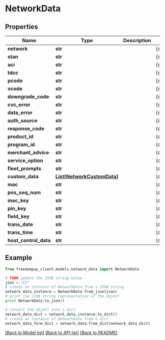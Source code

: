 # NetworkData


## Properties
Name | Type | Description | Notes
------------ | ------------- | ------------- | -------------
**network** | **str** |  | [optional] 
**stan** | **str** |  | [optional] 
**aci** | **str** |  | [optional] 
**tdcc** | **str** |  | [optional] 
**pcode** | **str** |  | [optional] 
**vcode** | **str** |  | [optional] 
**downgrade_code** | **str** |  | [optional] 
**cvc_error** | **str** |  | [optional] 
**data_error** | **str** |  | [optional] 
**auth_source** | **str** |  | [optional] 
**response_code** | **str** |  | [optional] 
**product_id** | **str** |  | [optional] 
**program_id** | **str** |  | [optional] 
**merchant_advice** | **str** |  | [optional] 
**service_option** | **str** |  | [optional] 
**fleet_prompts** | **str** |  | [optional] 
**custom_data** | [**List[NetworkCustomData]**](NetworkCustomData.md) |  | [optional] 
**mac** | **str** |  | [optional] 
**pos_seq_num** | **str** |  | [optional] 
**mac_key** | **str** |  | [optional] 
**pin_key** | **str** |  | [optional] 
**field_key** | **str** |  | [optional] 
**trans_date** | **str** |  | [optional] 
**trans_time** | **str** |  | [optional] 
**host_control_data** | **str** |  | [optional] 

## Example

```python
from freedompay_client.models.network_data import NetworkData

# TODO update the JSON string below
json = "{}"
# create an instance of NetworkData from a JSON string
network_data_instance = NetworkData.from_json(json)
# print the JSON string representation of the object
print NetworkData.to_json()

# convert the object into a dict
network_data_dict = network_data_instance.to_dict()
# create an instance of NetworkData from a dict
network_data_form_dict = network_data.from_dict(network_data_dict)
```
[[Back to Model list]](../README.md#documentation-for-models) [[Back to API list]](../README.md#documentation-for-api-endpoints) [[Back to README]](../README.md)


